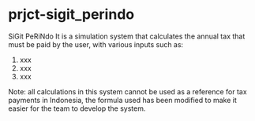 # prjct-sigit_perindo
SiGit PeRiNdo
It is a simulation system that calculates the annual tax that must be paid by the user, with various inputs such as:
1. xxx
2. xxx
3. xxx
   
Note: all calculations in this system cannot be used as a reference for tax payments in Indonesia, the formula used has been modified to make it easier for the team to develop the system.
